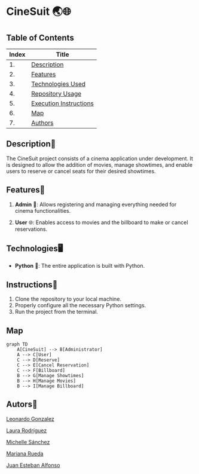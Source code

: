 # CineSuit 🌏🌐

## Table of Contents
| Index | Title  |
|--|--|
| 1. | [Description](#Description) |
| 2. | [Features](#Features) |
| 3. | [Technologies Used](#Technologies) |
| 4. | [Repository Usage](#Usage) |
| 5. | [Execution Instructions](#Instructions) |
| 6. | [Map](#Map) |
| 7. | [Authors](#Authors) |

## Description🚀

The CineSuit project consists of a cinema application under development. It is designed to allow the addition of movies, manage showtimes, and enable users to reserve or cancel seats for their desired showtimes.

## Features🧮

1. **Admin** 👥: Allows registering and managing everything needed for cinema functionalities.

2. **User** 🌐: Enables access to movies and the billboard to make or cancel reservations.

## Technologies🖥️

- **Python** 🐍: The entire application is built with Python.

## Instructions📐

1. Clone the repository to your local machine.  
2. Properly configure all the necessary Python settings.  
3. Run the project from the terminal.

## Map 

```mermaid
graph TD
    A[CineSuit] --> B[Administrator]
    A --> C[User]
    C --> D[Reserve]
    C --> E[Cancel Reservation]
    C --> F[Billboard]
    B --> G[Manage Showtimes]
    B --> H[Manage Movies]
    B --> I[Manage Billboard]
```


## Autors👤

[Leonardo Gonzalez](https://github.com/DLeonardoG)

[Laura Rodríguez](https://github.com/laura2ndrea)

[Michelle Sánchez](https://github.com/miDaya02)

[Mariana Rueda](https://github.com/mariana34r)

[Juan Esteban Alfonso](https://github.com/juanalfonsocampus)

